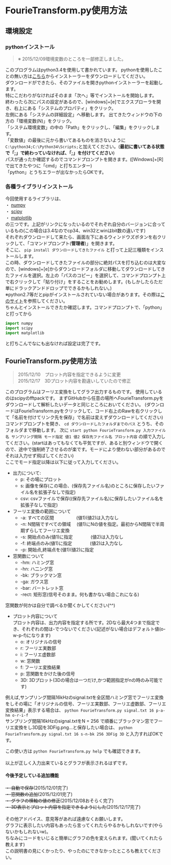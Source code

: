 # FourieTransform.py使用方法

## 環境設定
### pythonインストール
> ※ 2015/12/09環境変数のところを一部修正しました。<br>

このプログラムはpython3.4を使用して書かれています。
pythonを使用したことの無い方は[こちら](https://www.python.org/downloads/release/python-343/ "Python.org")からインストーラーをダウンロードしてください。<br>
ダウンロードができたら、そのファイルを開きpythonインストーラーを起動します。<br>
特にこだわりがなければそのまま「次へ」等でインストールを開始します。<br>
終わったら次にパスの設定があるので、[windows]+[e]でエクスプローラを開き、右上にある「システムのプロパティ」をクリック。<br>
左側にある「システムの詳細設定」へ移動します。
出てきたウィンドウの下の方の「環境変数(N)」をクリック。<br>
「システム環境変数」の中の「Path」をクリックし、「編集」をクリックします。<br>
「変数値」の最後に元から書いてあるものを消さないように`C:\python34;C:\Python34\Scripts;`と加えてください。(**最初に書いてある状態で「;」で終わっていなければ、「;」を付けてください**)<br>
パスが通ったか確認するのでコマンドプロンプトを開きます。([Windows]+[R]で出てきたやつに「cmd」と打ちエンター)<br>
「python」とうちエラーが出なかったらOKです。
### 各種ライブラリインストール
今回使用するライブラリは、<br>
・ [numpy](http://www.lfd.uci.edu/~gohlke/pythonlibs/#numpy "numpy")<br>
・ [scipy](http://www.lfd.uci.edu/~gohlke/pythonlibs/#scipy "scipy")<br>
・ [matplotlib](http://www.lfd.uci.edu/~gohlke/pythonlibs/#matplotlib "matplotlib")<br>
の三つです。上記がリンクになったいるのでそれぞれ自分のバージョンに合っているもの(この場合は3.4なのでcp34、win32とwinはbit数の違いです)<br>
それぞれダウンロードして来たら、画面左下にあるウィンドウズボタンを右クリックして、「コマンドプロンプト(**管理者**)」を開きます。<br>
そこに、
`pip install ダウンロードしてきたファイル`
と打って上記三種類をインストールします。<br>
この時、ダウンロードしてきたファイルの部分に絶対パスを打ち込むのは大変なので、[windows]+[e]からダウンロードフォルダに移動してダウンロードしてきたファイルを選択。左上の「パスのコピー」を選択して、コマンドプロンプト上で右クリックして「貼り付け」をすることをお勧めします。(もしかしたらただ単にドラックアンドドロップでできるかもしれない。)<br>
※python2.7等だとpipがインストールされていない場合があります。その際は[このサイト](http://www.aoki.ecei.tohoku.ac.jp/~ito/python_windows.html "pip のインストール方法等")を参照してください。<br>
ちゃんとインストールできたか確認します。コマンドプロンプトで、「python」と打ってから
```python
import numpy
import scipy
import matplotlib
```
と打ちこんでなにも出なければ設定は完了です。

## FourieTransform.py使用方法
> 2015/12/10　プロット内容を指定できるように変更<br>
> 2015/12/17　3Dプロット内容を勘違いしていたので修正

このプログラムはフーリエ変換をしてグラフ出力するものです。
使用しているのはscipyのfftpackです。
まずGitHubから任意の場所へFourieTransform.pyをダウンロードして解析したいデータと同じところにおいてください。
(ダウンロードはFourieTransform.pyをクリックして、コード右上のRawを右クリックして「名前を付けてリンク先を保存」で名前は変えずダウンロードしてください)
コマンドプロンプトを開き、
`cd ダウンロードしたフォルダまでのパス`
とうち、そのフォルダまで移動します。
次に
`start python FourieTransform.py 入力ファイル名 サンプリング間隔 モード指定 値1 値2 保存先ファイル名 プロット内容`
の順で入力してください。(startはあってもなくても平気ですが、あると別ウィンドウで開くので、途中で強制終了させるのが楽です。モードにより使わない部分があるのでそれは入力せず飛ばしてください)<br>
ここでモード指定以降は以下に従って入力してください。<br>
* 出力について:<br>
    * p: その場にプロット<br>
    * s: 画像を保存(この場合、(保存先ファイル名)のところに保存したいファイル名を拡張子なしで指定)<br>
    * csv: csvファイルで保存((保存先ファイル名)に保存したいファイル名を拡張子なしで指定)<br>
* フーリエ変換の範囲について
    * -a: すべての区間　　　　　(値1)(値2)は入力なし<br>
    * -n: N間隔ですべての領域　 (値1)にNの値を指定。最初からN間隔で半周期ずらしてフーリエ変換<br>
    * -s: 開始点のみ(値1)に指定　　　　(値2)は入力なし<br>
    * -f: 終端点のみ(値1)に指定　　　　(値2)は入力なし<br>
    * -p: 開始点,終端点を(値1)(値2)に指定<br>
* 窓関数について
    * -hm: ハミング窓
    * -hn: ハ二ング窓
    * -bk: ブラックマン窓
    * -ga: ガウス窓
    * -bar: バートレット窓
    * -rect: 矩形窓(信号そのまま。何も書かない場合これになる)<br>

窓関数が何かは自分で調べるか聞くかしてください(^^)<br>
* プロット内容について<br>
    プロット内容は、出力内容を指定する所です。2Dなら最大4つまで指定でき、それぞれの間は-でつないでください(記述がない場合はデフォルト値(o-w-p-f)になります)
    * o: オリジナルの信号
    * r: フーリエ実数部
    * i: フーリエ虚数部
    * w: 窓関数
    * f: フーリエ変換結果
    * p: 窓関数をかけた後の信号
    * 3D: 3Dプロット(3Dの場合は一つだけ,かつ範囲指定がnの時のみ可能です)

例えば,サンプリング間隔16kHzのsignal.txtを全区間ハミング窓でフーリエ変換をしその場に「オリジナルの信号、フーリエ実数部、フーリエ虚数部、フーリエ変換結果」表示する場合は、
`python FourieTransform.py signal.txt 16 p-a-hm o-r-i-f`<br>
サンプリング間隔16kHzのsignal.txtをN = 256 で順番にブラックマン窓でフーリエ変換をし3D図を3DFig.png...と保存したい場合は、
`python FourieTransform.py signal.txt 16 s-n-bk 256 3DFig 3D`
と入力すればOKです。<br>

この使い方は
`python FourieTransform.py help`
でも確認できます。<br><br>
以上が正しく入力出来ているとグラフが表示されるはずです。

#### 今後予定している追加機能
~~・ 自動で保存~~(2015/12/01完了)<br>
~~・ 窓関数の追加~~(2015/12/01完了)<br>
~~・ グラフの横軸の値の修正~~(2015/12/08おそらく完了)<br>
~~・ 3D表示とプロット内容を指定できるようにした~~(2015/12/17完了)<br><br>
その他アドバイス、意見等があれば遠慮なくお願いします。<br>
グラフに表示したい内容もあったら言ってくれたらやるかもしれないです(やらないかもしれないw)。<br>
ちなみにコードをいじると簡単にグラフの色を変えられます。(聞いてくれたら教えます)<br>
この説明書の見にくかったり、やったのにできなかったところも教えてください。
